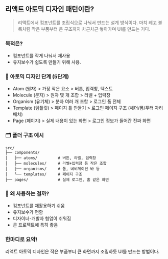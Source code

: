 ## 리액트 아토믹 디자인 패턴이란?
> 리액트에서 컴포넌트를 조립식으로 나눠서 만드는 설계 방식이다. 마치 레고 블록처럼 작은 부품부터 큰 구조까지 차근차근 쌓아가며 UI를 만드는 거다.

### 목적은?
+ 컴포넌트를 작게 나눠서 재사용
+ 유지보수가 쉽도록 만들기 위해 사용.

### 🧩 아토믹 디자인 단계 (5단계)
+ Atom (원자) > 가장 작은 요소 > 버튼, 입력창, 텍스트
+ Molecule (분자) > 원자 몇 개 조합 > 라벨 + 입력창
+ Organism (유기체) > 분자 여러 개 조합	> 로그인 폼 전체
+ Template (템플릿) > 페이지 틀 만들기 > 로그인 페이지 구조 (헤더/폼/푸터 자리 배치)
+ Page (페이지) > 실제 내용이 있는 화면 > 로그인 정보가 들어간 진짜 화면  
  


### 🗂️ 폴더 구조 예시
```
src/
├── components/
│   ├── atoms/         # 버튼, 라벨, 입력창
│   ├── molecules/     # 라벨+입력창 등 작은 조합
│   ├── organisms/     # 폼, 네비게이션 바 등
│   └── templates/     # 페이지 구조
├── pages/             # 실제 로그인, 홈 같은 화면

```

### 🔧 왜 사용하는 걸까?
+ 컴포넌트를 재활용하기 쉬움
+ 유지보수가 편함
+ 디자이너-개발자 협업이 쉬워짐
+ 큰 프로젝트에 특히 좋음

### 한마디로 요약!
리액트 아토믹 디자인은 작은 부품부터 큰 화면까지 조립하듯 UI를 만드는 방법이다.

